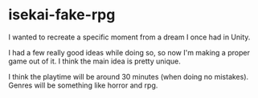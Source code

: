 # isekai-fake-rpg


I wanted to recreate a specific moment from a dream I once had in Unity.

I had a few really good ideas while doing so, so now I'm making a proper game out of it.
I think the main idea is pretty unique.


I think the playtime will be around 30 minutes (when doing no mistakes). 
Genres will be something like horror and rpg.
